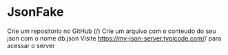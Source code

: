 # JsonFake

Crie um repositorio no GitHub (<seu-usuario>/<seu-repositorio>)
Crie um arquivo com o conteudo do seu json com o nome db.json
Visite https://my-json-server.typicode.com/<seu-usuario>/<seu-repositorio> para acessar o server
